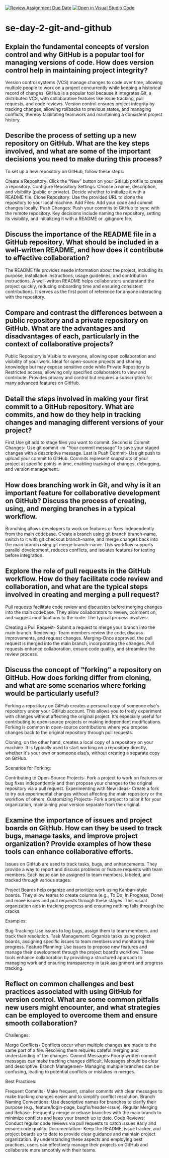 [![Review Assignment Due Date](https://classroom.github.com/assets/deadline-readme-button-22041afd0340ce965d47ae6ef1cefeee28c7c493a6346c4f15d667ab976d596c.svg)](https://classroom.github.com/a/8wgCKhpZ)
[![Open in Visual Studio Code](https://classroom.github.com/assets/open-in-vscode-2e0aaae1b6195c2367325f4f02e2d04e9abb55f0b24a779b69b11b9e10269abc.svg)](https://classroom.github.com/online_ide?assignment_repo_id=15588688&assignment_repo_type=AssignmentRepo)
# se-day-2-git-and-github
## Explain the fundamental concepts of version control and why GitHub is a popular tool for managing versions of code. How does version control help in maintaining project integrity?
Version control systems (VCS) manage changes to code over time, allowing multiple people to work on a project concurrently while keeping a historical record of changes. GitHub is a popular tool because it integrates Git, a distributed VCS, with collaborative features like issue tracking, pull requests, and code reviews. Version control ensures project integrity by tracking changes, allowing rollbacks to previous states, and managing conflicts, thereby facilitating teamwork and maintaining a consistent project history.
## Describe the process of setting up a new repository on GitHub. What are the key steps involved, and what are some of the important decisions you need to make during this process?
To set up a new repository on GitHub, follow these steps:

Create a Repository: Click the “New” button on your GitHub profile to create a repository.
Configure Repository Settings: Choose a name, description, and visibility (public or private). Decide whether to initialize it with a README file.
Clone Repository: Use the provided URL to clone the repository to your local machine.
Add Files: Add your code and commit changes locally.
Push Changes: Push your commits to GitHub to sync with the remote repository.
Key decisions include naming the repository, setting its visibility, and initializing it with a README or .gitignore file.

## Discuss the importance of the README file in a GitHub repository. What should be included in a well-written README, and how does it contribute to effective collaboration?
The README file provides neede information about the project, including its purpose, installation instructions, usage guidelines, and contribution instructions. A well-written README helps collaborators understand the project quickly, reducing onboarding time and ensuring consistent contributions. It serves as the first point of reference for anyone interacting with the repository.

## Compare and contrast the differences between a public repository and a private repository on GitHub. What are the advantages and disadvantages of each, particularly in the context of collaborative projects?
Public Repository is  Visible to everyone, allowing open collaboration and visibility of your work. Ideal for open-source projects and sharing knowledge but may expose sensitive code while 
Private Repository is  Restricted access, allowing only specified collaborators to view and contribute. Provides privacy and control but requires a subscription for many advanced features on GitHub.

## Detail the steps involved in making your first commit to a GitHub repository. What are commits, and how do they help in tracking changes and managing different versions of your project?
First,Use git add to stage files you want to commit.
Second is Commit Changes- Use git commit -m "Your commit message" to save your staged changes with a descriptive message.
Last is Push Commit- Use git push to upload your commit to GitHub.
Commits represent snapshots of your project at specific points in time, enabling tracking of changes, debugging, and version management.

## How does branching work in Git, and why is it an important feature for collaborative development on GitHub? Discuss the process of creating, using, and merging branches in a typical workflow.
Branching allows developers to work on features or fixes independently from the main codebase. Create a branch using git branch branch-name, switch to it with git checkout branch-name, and merge changes back into the main branch using git merge branch-name. This workflow supports parallel development, reduces conflicts, and isolates features for testing before integration.


## Explore the role of pull requests in the GitHub workflow. How do they facilitate code review and collaboration, and what are the typical steps involved in creating and merging a pull request?
Pull requests facilitate code review and discussion before merging changes into the main codebase. They allow collaborators to review, comment on, and suggest modifications to the code. The typical process involves:

Creating a Pull Request- Submit a request to merge your branch into the main branch.
Reviewing- Team members review the code, discuss improvements, and request changes.
Merging-Once approved, the pull request is merged into the main branch, incorporating the changes.
Pull requests enhance collaboration, ensure code quality, and streamline the review process.

## Discuss the concept of "forking" a repository on GitHub. How does forking differ from cloning, and what are some scenarios where forking would be particularly useful?
Forking a repository on GitHub creates a personal copy of someone else's repository under your GitHub account. This allows you to freely experiment with changes without affecting the original project. It's especially useful for contributing to open-source projects or making independent modifications. Forking is common in open-source contributions where you propose changes back to the original repository through pull requests.

Cloning, on the other hand, creates a local copy of a repository on your machine. It is typically used to start working on a repository directly, whether it's your own or someone else’s, without creating a separate copy on GitHub.

Scenarios for Forking:

Contributing to Open-Source Projects- Fork a project to work on features or bug fixes independently and then propose your changes to the original repository via a pull request.
Experimenting with New Ideas- Create a fork to try out experimental changes without affecting the main repository or the workflow of others.
Customizing Projects- Fork a project to tailor it for your  organization, maintaining your version separate from the original.

## Examine the importance of issues and project boards on GitHub. How can they be used to track bugs, manage tasks, and improve project organization? Provide examples of how these tools can enhance collaborative efforts.
Issues on GitHub are used to track tasks, bugs, and enhancements. They provide a way to report and discuss problems or feature requests with team members. Each issue can be assigned to team members, labeled, and tracked through various stages.

Project Boards help organize and prioritize work using Kanban-style boards. They allow teams to create columns (e.g., To Do, In Progress, Done) and move issues and pull requests through these stages. This visual organization aids in tracking progress and ensuring nothing falls through the cracks.

Examples:

Bug Tracking: Use issues to log bugs, assign them to team members, and track their resolution.
Task Management: Organize tasks using project boards, assigning specific issues to team members and monitoring their progress.
Feature Planning: Use issues to propose new features and manage their development through the project board’s workflow.
These tools enhance collaboration by providing a structured approach to managing work and ensuring transparency in task assignment and progress tracking.

## Reflect on common challenges and best practices associated with using GitHub for version control. What are some common pitfalls new users might encounter, and what strategies can be employed to overcome them and ensure smooth collaboration?
Challenges:

Merge Conflicts- Conflicts occur when multiple changes are made to the same part of a file. Resolving them requires careful merging and understanding of the changes.
Commit Messages-Poorly written commit messages can make tracking changes difficult. Messages should be clear and descriptive.
Branch Managemen- Managing multiple branches can be confusing, leading to potential conflicts or mistakes in merges.

Best Practices:

Frequent Commits- Make frequent, smaller commits with clear messages to make tracking changes easier and to simplify conflict resolution.
Branch Naming Conventions: Use descriptive names for branches to clarify their purpose (e.g., feature/login-page, bugfix/header-issue).
Regular Merging and Rebase- Frequently merge or rebase branches with the main branch to minimize conflicts and keep your branch up to date.
Code Reviews: Conduct regular code reviews via pull requests to catch issues early and ensure code quality.
Documentation- Keep the README, issue tracker, and project boards up to date to provide clear guidance and maintain project organization.
By understanding these aspects and employing best practices, users can effectively manage their projects on GitHub and collaborate more smoothly with their teams.





